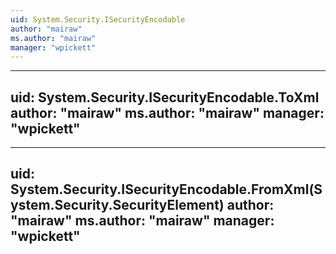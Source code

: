 ```yaml
---
uid: System.Security.ISecurityEncodable
author: "mairaw"
ms.author: "mairaw"
manager: "wpickett"
---
```


---
uid: System.Security.ISecurityEncodable.ToXml
author: "mairaw"
ms.author: "mairaw"
manager: "wpickett"
---

---
uid: System.Security.ISecurityEncodable.FromXml(System.Security.SecurityElement)
author: "mairaw"
ms.author: "mairaw"
manager: "wpickett"
---
